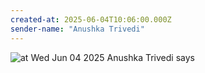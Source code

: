 ```yaml
---
created-at: 2025-06-04T10:06:00.000Z
sender-name: "Anushka Trivedi"
---
```


![at Wed Jun 04 2025 Anushka Trivedi says](./messages/images/IMG-20250604-WA0009.jpg)

